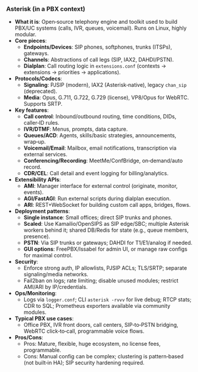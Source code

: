 ### Asterisk (in a PBX context)

- **What it is**: Open‑source telephony engine and toolkit used to build PBX/UC systems (calls, IVR, queues, voicemail). Runs on Linux, highly modular.
- **Core pieces**:
  - **Endpoints/Devices**: SIP phones, softphones, trunks (ITSPs), gateways.
  - **Channels**: Abstractions of call legs (SIP, IAX2, DAHDI/PSTN).
  - **Dialplan**: Call routing logic in `extensions.conf` (contexts → extensions → priorities → applications).
- **Protocols/Codecs**:
  - **Signaling**: PJSIP (modern), IAX2 (Asterisk‑native), legacy `chan_sip` (deprecated).
  - **Media**: Opus, G.711, G.722, G.729 (license), VP8/Opus for WebRTC. Supports SRTP.
- **Key features**:
  - **Call control**: Inbound/outbound routing, time conditions, DIDs, caller‑ID rules.
  - **IVR/DTMF**: Menus, prompts, data capture.
  - **Queues/ACD**: Agents, skills/basic strategies, announcements, wrap‑up.
  - **Voicemail/Email**: Mailbox, email notifications, transcription via external services.
  - **Conferencing/Recording**: MeetMe/ConfBridge, on‑demand/auto record.
  - **CDR/CEL**: Call detail and event logging for billing/analytics.
- **Extensibility APIs**:
  - **AMI**: Manager interface for external control (originate, monitor, events).
  - **AGI/FastAGI**: Run external scripts during dialplan execution.
  - **ARI**: REST+WebSocket for building custom call apps, bridges, flows.
- **Deployment patterns**:
  - **Single instance**: Small offices; direct SIP trunks and phones.
  - **Scaled**: Use Kamailio/OpenSIPS as SIP edge/SBC; multiple Asterisk workers behind it; shared DB/Redis for state (e.g., queue members, presence).
  - **PSTN**: Via SIP trunks or gateways; DAHDI for T1/E1/analog if needed.
  - **GUI options**: FreePBX/Issabel for admin UI, or manage raw configs for maximal control.
- **Security**:
  - Enforce strong auth, IP allowlists, PJSIP ACLs; TLS/SRTP; separate signaling/media networks.
  - Fail2ban on logs; rate limiting; disable unused modules; restrict AMI/ARI by IP/credentials.
- **Ops/Monitoring**:
  - Logs via `logger.conf`; CLI `asterisk -rvvv` for live debug; RTCP stats; CDR to SQL; Prometheus exporters available via community modules.
- **Typical PBX use cases**:
  - Office PBX, IVR front doors, call centers, SIP‑to‑PSTN bridging, WebRTC click‑to‑call, programmable voice flows.
- **Pros/Cons**:
  - Pros: Mature, flexible, huge ecosystem, no license fees, programmable.
  - Cons: Manual config can be complex; clustering is pattern‑based (not built‑in HA); SIP security hardening required.
